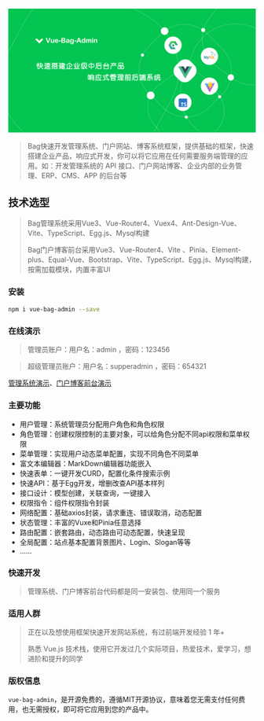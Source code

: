 ![/image/1.jpg](./image/1.jpg)

> Bag快速开发管理系统、门户网站、博客系统框架，提供基础的框架，快速搭建企业产品，响应式开发，你可以将它应用在任何需要服务端管理的应用。如：开发管理系统的 API 接口、门户网站博客、企业内部的业务管理、ERP、CMS、APP 的后台等

## 技术选型

> Bag管理系统采用Vue3、Vue-Router4、Vuex4、Ant-Design-Vue、Vite、TypeScript、Egg.js、Mysql构建
>
>Bag门户博客前台采用Vue3、Vue-Router4、Vite 、Pinia、Element-plus、Equal-Vue、Bootstrap、Vite、TypeScript、Egg.js、Mysql构建，按需加载模块，内置丰富UI


### 安装

```bash
npm i vue-bag-admin --save
```

### 在线演示

>管理员账户：用户名：admin ，密码：123456

>超级管理员账户：用户名：supperadmin ，密码：654321

[管理系统演示](https://vite.itnavs.com/admin.html)、[门户博客前台演示](https://vite.itnavs.com/web.html)


### 主要功能
- 用户管理：系统管理员分配用户角色和角色权限
- 角色管理：创建权限控制的主要对象，可以给角色分配不同api权限和菜单权限
- 菜单管理：实现用户动态菜单配置，实现不同角色不同菜单
- 富文本编辑器：MarkDown编辑器功能嵌入
- 快速表单：一键开发CURD，配置化条件搜索示例
- 快速API：基于Egg开发，增删改查API基本样列
- 接口设计：模型创建，关联查询，一键接入
- 权限指令：组件权限指令封装
- 网络配置：基础axios封装，请求重连、错误取消，动态配置
- 状态管理：丰富的Vuxe和Pinia任意选择
- 路由配置：嵌套路由，动态路由可动态配置，快速呈现
- 全局配置：站点基本配置背景图片、Login、Slogan等等
- ......

### 快速开发
>管理系统、门户博客前台代码都是同一安装包、使用同一个服务


### 适用人群
>正在以及想使用框架快速开发网站系统，有过前端开发经验 1 年+
>
>熟悉 Vue.js 技术栈，使用它开发过几个实际项目，热爱技术，爱学习，想进阶和提升的同学


### 版权信息
`vue-bag-admin`，是开源免费的，遵循MIT开源协议，意味着您无需支付任何费用，也无需授权，即可将它应用到您的产品中。
